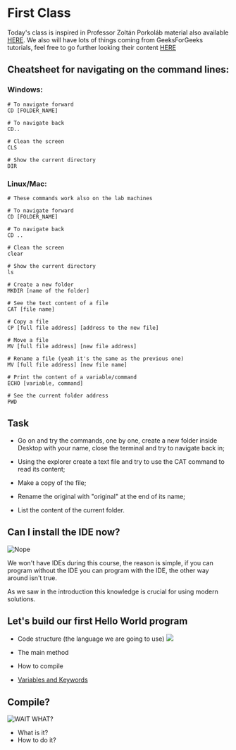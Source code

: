 # First Class

Today's class is inspired in Professor Zoltán Porkoláb material also available [HERE](http://gsd.web.elte.hu/lectures/c-en/c-lecture-1/). We also will have lots of things coming from GeeksForGeeks tutorials, feel free to go further looking their content [HERE](https://www.geeksforgeeks.org/c-programming-language/)

## Cheatsheet for navigating on the command lines:

### Windows:

    # To navigate forward
    CD [FOLDER_NAME]

    # To navigate back
    CD..

    # Clean the screen
    CLS     

    # Show the current directory
    DIR


### Linux/Mac:
    # These commands work also on the lab machines

    # To navigate forward
    CD [FOLDER_NAME]

    # To navigate back
    CD ..

    # Clean the screen
    clear

    # Show the current directory
    ls

    # Create a new folder
    MKDIR [name of the folder]

    # See the text content of a file
    CAT [file name]

    # Copy a file
    CP [full file address] [address to the new file]

    # Move a file
    MV [full file address] [new file address]

    # Rename a file (yeah it's the same as the previous one)
    MV [full file address] [new file name]

    # Print the content of a variable/command
    ECHO [variable, command]

    # See the current folder address
    PWD

## Task
- Go on and try the commands, one by one, create a new folder inside Desktop with your name, close the terminal and try to navigate back in;

- Using the explorer create a text file and try to use the CAT command to read its content;

- Make a copy of the file;

- Rename the original with "original" at the end of its name;

- List the content of the current folder.


## Can I install the IDE now?
![Nope](https://media.giphy.com/media/1iTI7wQfPEJu1wjK/giphy.gif)

We won't have IDEs during this course, the reason is simple, if you can program without the IDE you can program with the IDE, the other way around isn't true.

As we saw in the introduction this knowledge is crucial for using modern solutions.

## Let's build our first Hello World program
* Code structure (the language we are going to use)
![](https://www.geeksforgeeks.org/wp-content/uploads/StructureOfCprogram.png)

* The main method
* How to compile
* [Variables and Keywords](https://www.geeksforgeeks.org/variables-and-keywords-in-c/)


## Compile?  
![WAIT WHAT?](https://media.giphy.com/media/RLWwOuPbqObupogOLB/giphy.gif)

* What is it?
* How to do it?


<!-- Today's class we will cover:
- C: lexics, syntax, semantics. Pragmatics.
- Program structure: expressions, instructions, subroutines, modules.
- Source code, object code. Preprocessing, translation, editing, running. Interpretation, REPL. -->
